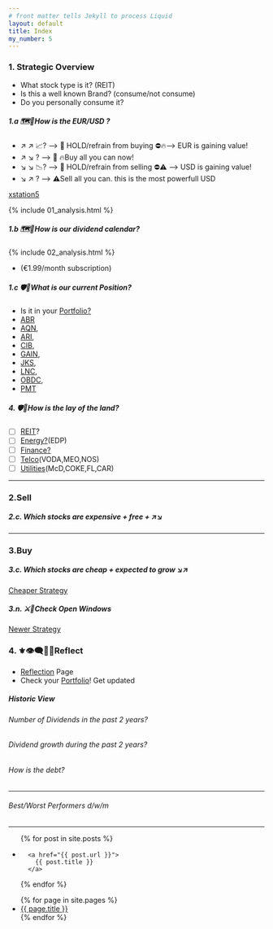 ```yaml
---
# front matter tells Jekyll to process Liquid
layout: default
title: Index
my_number: 5
---
```


<!-- 
1. Strategic Overview - Where am I?
2. Sell to gain capital
3. Buy to invest
4. Reflect
-->
### 1. Strategic Overview

- What stock type is it? (REIT)
- Is this a well known Brand? (consume/not consume)
- Do you personally consume it?

##### 1.a 🗺️👀How is the EUR/USD ?
<ul>
  <li>↗️ ↗️ 📈? --> 🐻 HOLD/refrain from buying ⛔🔥--> EUR is gaining value!</li>
  <li>↗️ ↘️ ? --> 🐂 🔥Buy all you can now!</li>
  <li>↘️ ↘️ 📉? --> 🐻 HOLD/refrain from selling ⛔⚠️ --> USD is gaining value!</li>
  <li>↘️ ↗️ ? --> ⚠️Sell all you can. this is the most powerfull USD</li>
</ul>
<a target="_blank" href="https://xstation5.xtb.com/">xstation5</a>

{% include 01_analysis.html %}

##### 1.b 🗺️📅How is our dividend calendar?
{% include 02_analysis.html %}
- (€1.99/month subscription)

##### 1.c 🛡️🐉What is our current Position?

- Is it in your <a target="_blank" href="/mike/ss/my_selection.ss">Portfolio?
 - <a target="_blank" href="/mike/v/ABR.v">ABR</a>
 - <a target="_blank" href="/mike/v/AQN.v">AQN</a>,
 - <a target="_blank" href="/mike/v/ARI.v">ARI</a>,
 - <a target="_blank" href="/mike/v/CIB.v">CIB</a>,
 - <a target="_blank" href="/mike/v/GAIN.v">GAIN</a>,
 - <a target="_blank" href="/mike/v/JKS.v">JKS</a>,
 - <a target="_blank" href="/mike/v/LNC.v">LNC</a>,
 - <a target="_blank" href="/mike/v/OBDC.v">OBDC</a>,
 - <a target="_blank" href="/mike/v/PMT.v">PMT</a>

##### 4. 🛡️🐉How is the lay of the land?
- [ ] <a target="_blank" href="/mike/ss/real_estate.ss">REIT</a>?
- [ ] <a target="_blank" href="/mike/ss/energy.ss">Energy?</a>(EDP)
- [ ] <a target="_blank" href="/mike/ss/finance.ss">Finance?</a>
- [ ] <a target="_blank" href="/mike/ss/telecommunications.ss">Telco</a>(VODA,MEO,NOS)
- [ ] <a target="_blank" href="/mike/ss/utilities.ss">Utilities</a>(McD,COKE,FL,CAR)

---

### 2.Sell
##### 2.c. Which stocks are expensive + free + ↗️↘️

---

<!-- section -->
### 3.Buy

##### 3.c. Which stocks are cheap + expected to grow ↘️↗️
<p><a target="_blank" href="/mike/current_windows_cheaper">Cheaper Strategy</a></p>

##### 3.n. ⚔️🏰Check Open Windows
<p><a target="_blank" href="/mike/current_windows_newer">Newer Strategy</a></p>

### 4. ⚜️👁️‍🗨️💬➿Reflect
<ul>
  <li><a target="_blank" href="/mike/i_reflect">Reflection</a> Page</li>
  <li>Check your <a target="_blank" href="/mike/ss/my_selection.ss">Portfolio</a>! Get updated</li>
</ul>

<h5>Historic View</h5>
<h6>Number of Dividends in the past 2 years?</h6>
<h6>Dividend growth during the past 2 years?</h6>

<h6>How is the debt?</h6>

-------------------------------------------

<h6>Best/Worst Performers d/w/m</h6>

-------------------------------------------

<ul>
{% for post in site.posts %}
  <li>
    
      <a href="{{ post.url }}">
        {{ post.title }}
      </a>
    
  </li>
{% endfor %}
</ul>
<ul>
{% for page in site.pages %}
  <li>
      <a href="{{ page.url }}">
        {{ page.title }}
      </a>
  </li>
{% endfor %}
</ul>
